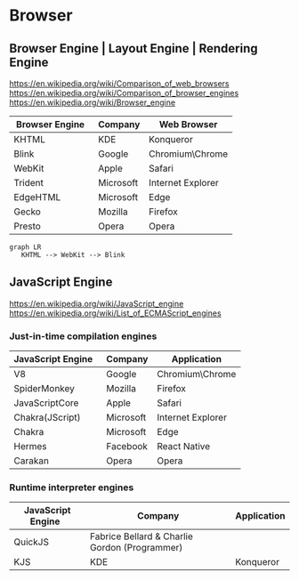 # Browser

## Browser Engine | Layout Engine | Rendering Engine

https://en.wikipedia.org/wiki/Comparison_of_web_browsers
https://en.wikipedia.org/wiki/Comparison_of_browser_engines
https://en.wikipedia.org/wiki/Browser_engine

|  Browser Engine   | Company   | Web Browser       |
| ----------------- | --------- | ----------------- |
| KHTML             | KDE       | Konqueror         |
| Blink             | Google    | Chromium\Chrome   |
| WebKit            | Apple     | Safari            |
| Trident           | Microsoft | Internet Explorer |
| EdgeHTML          | Microsoft | Edge              |
| Gecko             | Mozilla   | Firefox           |
| Presto            | Opera     | Opera             |

```mermaid
graph LR
   KHTML --> WebKit --> Blink
```

## JavaScript Engine

https://en.wikipedia.org/wiki/JavaScript_engine
https://en.wikipedia.org/wiki/List_of_ECMAScript_engines

### Just-in-time compilation engines

| JavaScript Engine   | Company   | Application       |
| ------------------- | --------- | ----------------- |
| V8                  | Google    | Chromium\Chrome   |
| SpiderMonkey        | Mozilla   | Firefox           |
| JavaScriptCore      | Apple     | Safari            |
| Chakra(JScript)     | Microsoft | Internet Explorer |
| Chakra              | Microsoft | Edge              |
| Hermes              | Facebook  | React Native      |
| Carakan             | Opera     | Opera             |

### Runtime interpreter engines

| JavaScript Engine   | Company                                       | Application |
| ------------------- | --------------------------------------------- | ----------- |
| QuickJS             | Fabrice Bellard & Charlie Gordon (Programmer) |             |
| KJS                 | KDE                                           | Konqueror   |
